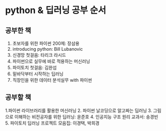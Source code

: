 # python & 딥러닝 공부 순서
## 공부한 책
1. 초보자를 위한 파이썬 200제: 장삼용
2. introducing python: Bill Lubanovic
3. 신경망 첫걸음: 타리크 라시드
4. 파이썬으로 실무에 바로 적용하는 머신러닝
5. 파이토치 첫걸음: 김완섭
6. 밑바닥부터 시작하는 딥러닝
7. 직장인을 위한 데이터 분석실무 with 파이썬

## 공부할 책
1.파이썬 라이브러리를 활용한 머신러닝
2. 파이썬 날코딩으로 알고짜는 딥러닝
3. 그림으로 이해하는 비전공자를 위한 딥러닝: 윤준호
4. 인공지능 구조 원리 교과서: 송경빈
5. 파이토치 딥러닝 프로젝트 모음집: 이경택, 박희경
